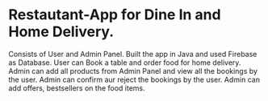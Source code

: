 # Restautant-App for Dine In and Home Delivery.
Consists of User and Admin Panel.
Built the app in Java and used Firebase as Database.
User can Book a table and order food for home delivery.
Admin can add all products from Admin Panel and view all the bookings by the user.
Admin can confirm aur reject the bookings by the user.
Admin can add offers, bestsellers on the food items.
